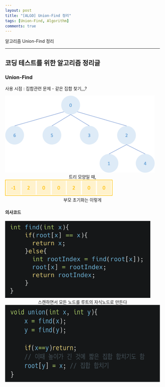 ```yaml
---
layout: post
title: "[ALGO] Union-Find 정리"
tags: [Union-Find, Algorithm]
comments: true
---
```


알고리즘 Union-Find 정리

---

## 코딩 테스트를 위한 알고리즘 정리글

### Union-Find

사용 시점
: 집합관련 문제 - 같은 집합 찾기,,,?

<img src="../images/20200924-algo-03/uf-tree.png" alt="트리"  style="width:auto;height:250px;" class="center-image"/>
<div style="text-align:center">트리 모양일 때,</div>
<img src="../images/20200924-algo-03/parent-array.png" alt="부모 배열"  style="width:350px;height:auto;" class="center-image"/>
<div style="text-align:center">부모 초기화는 이렇게</div>

#### 의사코드

<img src="../images/20200924-algo-03/find-pseudo.png" alt="파인드 수도코드"  style="width:auto;height:250px;" class="center-image"/>
<div style="text-align:center">스캔하면서 모든 노드를 루트의 자식노드로 만든다</div>
<img src="../images/20200924-algo-03/union-pseudo.png" alt="유니온 수도코드"  style="width:auto;height:250px;" class="center-image"/>
